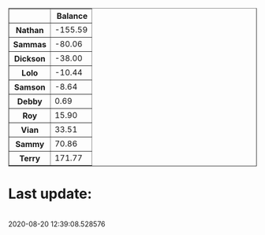 <table border="1" class="dataframe">
  <thead>
    <tr style="text-align: right;">
      <th></th>
      <th>Balance</th>
    </tr>
  </thead>
  <tbody>
    <tr>
      <th>Nathan</th>
      <td>-155.59</td>
    </tr>
    <tr>
      <th>Sammas</th>
      <td>-80.06</td>
    </tr>
    <tr>
      <th>Dickson</th>
      <td>-38.00</td>
    </tr>
    <tr>
      <th>Lolo</th>
      <td>-10.44</td>
    </tr>
    <tr>
      <th>Samson</th>
      <td>-8.64</td>
    </tr>
    <tr>
      <th>Debby</th>
      <td>0.69</td>
    </tr>
    <tr>
      <th>Roy</th>
      <td>15.90</td>
    </tr>
    <tr>
      <th>Vian</th>
      <td>33.51</td>
    </tr>
    <tr>
      <th>Sammy</th>
      <td>70.86</td>
    </tr>
    <tr>
      <th>Terry</th>
      <td>171.77</td>
    </tr>
  </tbody>
</table><H1>Last update:</h1><br>2020-08-20 12:39:08.528576